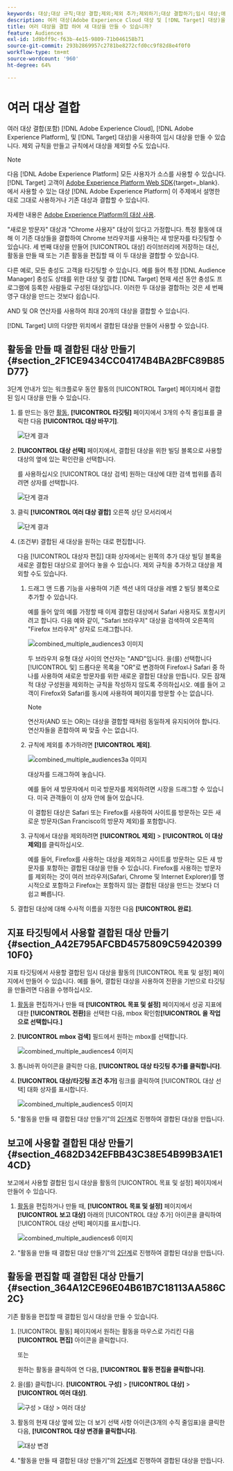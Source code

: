 ```yaml
---
keywords: 대상;대상 규칙;대상 결합;제외;제외 추가;제외하기;대상 결합하기;임시 대상;애드혹 대상
description: 여러 대상(Adobe Experience Cloud 대상 및 [!DNL Target] 대상)을 사용하여 임시 대상을 만들 수 있습니다.
title: 여러 대상을 결합 하여 새 대상을 만들 수 있습니까?
feature: Audiences
exl-id: 1d9bff9c-f63b-4e15-9809-71b046158b71
source-git-commit: 293b2869957c2781be8272cfd0cc9f82d8e4f0f0
workflow-type: tm+mt
source-wordcount: '960'
ht-degree: 64%

---
```


# 여러 대상 결합

여러 대상 결합(포함) [!DNL Adobe Experience Cloud], [!DNL Adobe Experience Platform], 및 [!DNL Target] 대상)을 사용하여 임시 대상을 만들 수 있습니다. 제외 규칙을 만들고 규칙에서 대상을 제외할 수도 있습니다.

>[!NOTE]
>
>다음 [!DNL Adobe Experience Platform] 모든 사용자가 소스를 사용할 수 있습니다. [!DNL Target] 고객이 [Adobe Experience Platform Web SDK](https://developer.adobe.com/target/implement/client-side/aep-web-sdk/){target=_blank}. 에서 사용할 수 있는 대상 [!DNL Adobe Experience Platform] 이 주제에서 설명한 대로 그대로 사용하거나 기존 대상과 결합할 수 있습니다.
>
>자세한 내용은 [Adobe Experience Platform의 대상 사용](/help/main/c-target/c-audiences/audiences.md#aep).

&quot;새로운 방문자&quot; 대상과 &quot;Chrome 사용자&quot; 대상이 있다고 가정합니다. 특정 활동에 대해 이 기존 대상들을 결합하여 Chrome 브라우저를 사용하는 새 방문자를 타깃팅할 수 있습니다. 세 번째 대상을 만들어 [!UICONTROL 대상] 라이브러리에 저장하는 대신, 활동을 만들 때 또는 기존 활동을 편집할 때 이 두 대상을 결합할 수 있습니다.

다른 예로, 모든 충성도 고객을 타깃팅할 수 있습니다. 예를 들어 특정 [!DNL Audience Manager] 충성도 상태를 위한 대상 및 결합 [!DNL Target] 현재 세션 동안 충성도 프로그램에 등록한 사람들로 구성된 대상입니다. 이러한 두 대상을 결합하는 것은 세 번째 영구 대상을 만드는 것보다 쉽습니다.

AND 및 OR 연산자를 사용하여 최대 20개의 대상을 결합할 수 있습니다.

[!DNL Target] UI의 다양한 위치에서 결합된 대상을 만들어 사용할 수 있습니다. 

## 활동을 만들 때 결합된 대상 만들기 {#section_2F1CE9434CC04174B4BA2BFC89B85D77}

3단계 안내가 있는 워크플로우 동안 활동의 [!UICONTROL Target] 페이지에서 결합된 임시 대상을 만들 수 있습니다.

1. 를 만드는 동안 [활동](/help/main/c-activities/activities.md#concept_D317A95A1AB54674BA7AB65C7985BA03), **[!UICONTROL 타깃팅]** 페이지에서 3개의 수직 줄임표를 클릭한 다음 **[!UICONTROL 대상 바꾸기]**.

   ![단계 결과](assets/edit_audience.png)

1. **[!UICONTROL 대상 선택]** 페이지에서, 결합된 대상을 위한 빌딩 블록으로 사용할 대상의 옆에 있는 확인란을 선택합니다.

   를 사용하십시오 [!UICONTROL 대상 검색] 원하는 대상에 대한 검색 범위를 좁히려면 상자를 선택합니다.

   ![단계 결과](assets/combine_multiple_audiences1.png)

1. 클릭 **[!UICONTROL 여러 대상 결합]** 오른쪽 상단 모서리에서

   ![단계 결과](assets/combine_multiple_audiences2.png)

1. (조건부) 결합된 새 대상을 원하는 대로 편집합니다.

   다음 [!UICONTROL 대상자 편집] 대화 상자에서는 왼쪽의 추가 대상 빌딩 블록을 새로운 결합된 대상으로 끌어다 놓을 수 있습니다. 제외 규칙을 추가하고 대상을 제외할 수도 있습니다.

   1. 드래그 앤 드롭 기능을 사용하여 기존 섹션 내의 대상을 레벨 2 빌딩 블록으로 추가할 수 있습니다.

      예를 들어 앞의 예를 가정할 때 이제 결합된 대상에서 Safari 사용자도 포함시키려고 합니다. 다음 예와 같이, &quot;Safari 브라우저&quot; 대상을 검색하여 오른쪽의 &quot;Firefox 브라우저&quot; 상자로 드래그합니다.

      ![combined_multiple_audiences3 이미지](assets/combine_multiple_audiences3.png)

      두 브라우저 유형 대상 사이의 연산자는 &quot;AND&quot;입니다. 을(를) 선택합니다 [!UICONTROL 및] 드롭다운 목록을 &quot;OR&quot;로 변경하여 Firefox나 Safari 중 하나를 사용하여 새로운 방문자를 위한 새로운 결합된 대상을 만듭니다. 모든 잠재적 대상 구성원을 제외하는 규칙을 작성하지 않도록 주의하십시오. 예를 들어 고객이 Firefox와 Safari를 동시에 사용하여 페이지를 방문할 수는 없습니다.

      >[!NOTE]
      >
      >연산자(AND 또는 OR)는 대상을 결합할 때처럼 동일하게 유지되어야 합니다. 연산자들을 혼합하여 짜 맞출 수는 없습니다.

   1. 규칙에 제외를 추가하려면 **[!UICONTROL 제외]**.

      ![combined_multiple_audiences3a 이미지](assets/combine_multiple_audiences3a.png)

      대상자를 드래그하여 놓습니다.

      예를 들어 새 방문자에서 미국 방문자를 제외하려면 시장을 드래그할 수 있습니다. 미국 관객들이 이 상자 안에 들어 있습니다.

      이 결합된 대상은 Safari 또는 Firefox를 사용하여 사이트를 방문하는 모든 새로운 방문자(San Francisco의 방문자 제외)를 포함합니다.

   1. 규칙에서 대상을 제외하려면 **[!UICONTROL 제외]** > **[!UICONTROL 이 대상 제외]**&#x200B;를 클릭하십시오.

      예를 들어, Firefox를 사용하는 대상을 제외하고 사이트를 방문하는 모든 새 방문자를 포함하는 결합된 대상을 만들 수 있습니다. Firefox를 사용하는 방문자를 제외하는 것이 여러 브라우저(Safari, Chrome 및 Internet Explorer)를 명시적으로 포함하고 Firefox는 포함하지 않는 결합된 대상을 만드는 것보다 더 쉽고 빠릅니다.

1. 결합된 대상에 대해 수사적 이름을 지정한 다음 **[!UICONTROL 완료]**.

## 지표 타깃팅에서 사용할 결합된 대상 만들기 {#section_A42E795AFCBD4575809C5942039910F0}

지표 타깃팅에서 사용할 결합된 임시 대상을 활동의 [!UICONTROL 목표 및 설정] 페이지에서 만들어 수 있습니다. 예를 들어, 결합된 대상을 사용하여 전환을 기반으로 타깃팅을 만들려면 다음을 수행하십시오.

1.   [활동](/help/main/c-activities/activities.md#concept_D317A95A1AB54674BA7AB65C7985BA03)을 편집하거나 만들 때 **[!UICONTROL 목표 및 설정]** 페이지에서 성공 지표에 대한 **[!UICONTROL 전환]**&#x200B;을 선택한 다음, mbox 확인함&#x200B;**[!UICONTROL 을 작업으로 선택합니다.]**
1. **[!UICONTROL mbox 검색]** 필드에서 원하는 mbox를 선택합니다.

   ![combined_multiple_audiences4 이미지](assets/combine_multiple_audiences4.png)

1. 톱니바퀴 아이콘을 클릭한 다음, **[!UICONTROL 대상 타깃팅 추가를 클릭합니다]**.
1. **[!UICONTROL 대상/타깃팅 조건 추가]** 링크를 클릭하여 [!UICONTROL 대상 선택] 대화 상자를 표시합니다.

   ![combined_multiple_audiences5 이미지](assets/combine_multiple_audiences5.png)

1. &quot;활동을 만들 때 결합된 대상 만들기&quot;의 [2단계](/help/main/c-target/combining-multiple-audiences.md#section_2F1CE9434CC04174B4BA2BFC89B85D77)로 진행하여 결합된 대상을 만듭니다.

## 보고에 사용할 결합된 대상 만들기 {#section_4682D342EFBB43C38E54B99B3A1E14CD}

보고에서 사용할 결합된 임시 대상을 활동의 [!UICONTROL 목표 및 설정] 페이지에서 만들어 수 있습니다.

1. [활동](/help/main/c-activities/activities.md#concept_D317A95A1AB54674BA7AB65C7985BA03)을 편집하거나 만들 때, **[!UICONTROL 목표 및 설정]** 페이지에서 **[!UICONTROL 보고 대상]** 아래의 [!UICONTROL 대상 추가] 아이콘을 클릭하여 [!UICONTROL 대상 선택] 페이지를 표시합니다.

   ![combined_multiple_audiences6 이미지](assets/combine_multiple_audiences6.png)

1. &quot;활동을 만들 때 결합된 대상 만들기&quot;의 [2단계](/help/main/c-target/combining-multiple-audiences.md#section_2F1CE9434CC04174B4BA2BFC89B85D77)로 진행하여 결합된 대상을 만듭니다.

## 활동을 편집할 때 결합된 대상 만들기 {#section_364A12CE96E04B61B7C18113AA586C2C}

기존 활동을 편집할 때 결합된 임시 대상을 만들 수 있습니다.

1. [!UICONTROL 활동] 페이지에서 원하는 활동을 마우스로 가리킨 다음 **[!UICONTROL 편집]** 아이콘을 클릭합니다.

   또는

   원하는 활동을 클릭하여 연 다음, **[!UICONTROL 활동 편집을 클릭합니다]**.

1. 을(를) 클릭합니다. **[!UICONTROL 구성]** > **[!UICONTROL 대상]** > **[!UICONTROL 여러 대상]**.

   ![구성 > 대상 > 여러 대상](assets/combine_multiple_audiences7.png)

1. 활동의 현재 대상 옆에 있는 더 보기 선택 사항 아이콘(3개의 수직 줄임표)을 클릭한 다음, **[!UICONTROL 대상 변경을 클릭합니다]**.

   ![대상 변경](assets/combine_multiple_audiences8.png)

1. &quot;활동을 만들 때 결합된 대상 만들기&quot;의 [2단계](/help/main/c-target/combining-multiple-audiences.md#section_2F1CE9434CC04174B4BA2BFC89B85D77)로 진행하여 결합된 대상을 만듭니다.
